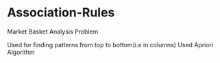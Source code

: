 # Association-Rules
Market Basket Analysis Problem


Used for finding patterns from top to bottom(i.e in columns)
Used Apriori Algorithm
